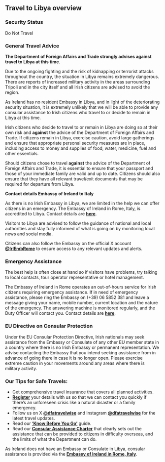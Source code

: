 ## Travel to Libya overview

### Security Status

Do Not Travel

### **General Travel Advice**

**The Department of Foreign Affairs and Trade strongly advises against travel to Libya at this time**.

Due to the ongoing fighting and the risk of kidnapping or terrorist attacks throughout the country, the situation in Libya remains extremely dangerous. There are reports of increased military activity in the areas surrounding Tripoli and in the city itself and all Irish citizens are advised to avoid the region.

As Ireland has no resident Embassy in Libya, and in light of the deteriorating security situation, it is extremely unlikely that we will be able to provide any consular assistance to Irish citizens who travel to or decide to remain in Libya at this time.

Irish citizens who decide to travel to or remain in Libya are doing so at their own risk and **against** the advice of the Department of Foreign Affairs and Trade. If citizens remain in Libya, exercise caution, avoid large gatherings and ensure that appropriate personal security measures are in place, including access to money and supplies of food, water, medicine, fuel and other essentials.

Should citizens chose to travel **against** the advice of the Department of Foreign Affairs and Trade, it is essential to ensure that your passport and those of your immediate family are valid and up to date. Citizens should also ensure that they have all relevant travel/exit documents that may be required for departure from Libya.

**Contact details Embassy of Ireland to Italy**

As there is no Irish Embassy in Libya, we are limited in the help we can offer citizens in an emergency. The Embassy of Ireland in Rome, Italy, is accredited to Libya. Contact details are [**here**](https://www.ireland.ie/en/italy/rome/).

Visitors to Libya are advised to follow the guidance of national and local authorities and stay fully informed of what is going on by monitoring local news and social media.

Citizens can also follow the Embassy on the official X account [**@IrlEmbRome**](https://twitter.com/IrlEmbRome) to ensure access to any relevant updates and alerts.

### **Emergency Assistance**

The best help is often close at hand so if visitors have problems, try talking to local contacts, tour operator representative or hotel management.

The Embassy of Ireland in Rome operates an out-of-hours service for Irish citizens requiring emergency assistance. If in need of emergency assistance, please ring the Embassy on (+39) 06 5852 381 and leave a message giving your name, mobile number, current location and the nature of the emergency. The answering machine is monitored regularly, and the Duty Officer will contact you. Contact details are [**here**](https://www.ireland.ie/en/italy/rome/).

### **EU Directive on Consular Protection**

Under the EU Consular Protection Directive, Irish nationals may seek assistance from the Embassy or Consulate of any other EU member state in a country where there is no Irish Embassy or permanent representation. We advise contacting the Embassy that you intend seeking assistance from in advance of going there in case it is no longer open. Please exercise extreme caution in your movements around any areas where there is military activity.

### **Our Tips for Safe Travels:**

* Get comprehensive travel insurance that covers all planned activities.
* [**Register**](https://www.ireland.ie/en/dfa/overseas-travel/citizens-registration/) your details with us so that we can contact you quickly if there’s an unforeseen crisis like a natural disaster or a family emergency.
* Follow us on X [**@dfatravelwise**](https://www.twitter.com/DFATravelWise) and Instagram [**@dfatravelwise**](https://www.instagram.com/dfatravelwise/) for the latest travel updates.
* Read our [**‘Know Before You Go’**](https://www.ireland.ie/en/dfa/overseas-travel/know-before-you-go/) guide.
* Read our [**Consular Assistance Charter**](https://www.ireland.ie/en/dfa/overseas-travel/assistance-abroad/consular-assistance-charter/) that clearly sets out the assistance that can be provided to citizens in difficulty overseas, and the limits of what the Department can do.

As Ireland does not have an Embassy or Consulate in Libya, consular assistance is provided via the [**Embassy of Ireland in Rome, Italy**](https://www.ireland.ie/en/italy/rome/).
